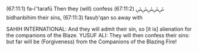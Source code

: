 (67:11:1)	  fa-iʿ'tarafū	    Then they (will) confess	ﯷﯷﯷﯷﯷ
(67:11:2)	  bidhanbihim	      their sins,
(67:11:3)	  fasuḥ'qan	        so away with

SAHIH INTERNATIONAL:
And they will admit their sin, so [it is] alienation for the companions of the Blaze.
YUSUF ALI:
They will then confess their sins: but far will be (Forgiveness) from the Companions of the Blazing Fire!
